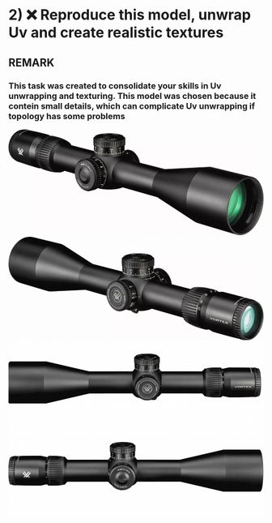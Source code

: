 # 2) ❌ Reproduce this model, unwrap Uv and create realistic textures
## REMARK 
### This task was created to consolidate your skills in Uv unwrapping and texturing. This model was chosen because it contein small details, which can complicate Uv unwrapping if topology has some problems 

![scope_1](/curriculum/reproduce/vertex_venum_scope_model/scope_1.jpg)
![scope_2](/curriculum/reproduce/vertex_venum_scope_model/scope_2.jpg)
![scope_3](/curriculum/reproduce/vertex_venum_scope_model/scope_3.jpg)
![scope_4](/curriculum/reproduce/vertex_venum_scope_model/scope_4.jpg)


